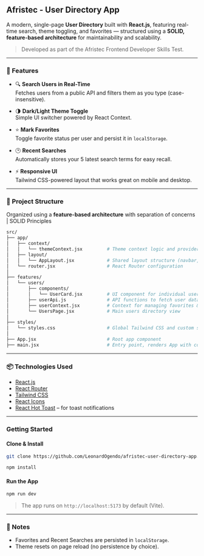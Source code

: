 ## Afristec - User Directory App

A modern, single-page **User Directory** built with **React.js**, featuring real-time search, theme toggling, and favorites — structured using a **SOLID, feature-based architecture** for maintainability and scalability.

> Developed as part of the Afristec Frontend Developer Skills Test.

---

### 🚀 Features

- 🔍 **Search Users in Real-Time**  
  Fetches users from a public API and filters them as you type (case-insensitive).
  
- 🌗 **Dark/Light Theme Toggle**  
  Simple UI switcher powered by React Context.

- ⭐ **Mark Favorites**  
  Toggle favorite status per user and persist it in `localStorage`.

- 🕑 **Recent Searches**  
  Automatically stores your 5 latest search terms for easy recall.

- ⚡ **Responsive UI**  
  Tailwind CSS-powered layout that works great on mobile and desktop.

---

### 📁 Project Structure

Organized using a **feature-based architecture** with separation of concerns | SOLID Principles

```bash
src/
├── app/
│   ├── context/
│   │   └── themeContext.jsx         # Theme context logic and provider
│   ├── layout/
│   │   └── AppLayout.jsx            # Shared layout structure (navbar, footer, etc.)
│   └── router.jsx                   # React Router configuration
│
├── features/
│   └── users/
│       ├── components/
│       │   └── UserCard.jsx         # UI component for individual user display
│       ├── userApi.js               # API functions to fetch user data
│       ├── userContext.jsx          # Context for managing favorites & recent searches
│       └── UsersPage.jsx            # Main users directory view
│
├── styles/
│   └── styles.css                   # Global Tailwind CSS and custom styles
│
├── App.jsx                          # Root app component
├── main.jsx                         # Entry point, renders App with context providers
```


---

### 📦 Technologies Used

- [React.js](https://react.dev/)
- [React Router](https://reactrouter.com/)
- [Tailwind CSS](https://tailwindcss.com/)
- [React Icons](https://react-icons.github.io/react-icons/)
- [React Hot Toast](https://react-hot-toast.com/) – for toast notifications


---

### Getting Started

#### Clone & Install

```bash
git clone https://github.com/LeonardOgendo/afristec-user-directory-app.git

npm install
```


#### Run the App

```bash
npm run dev
```

> The app runs on `http://localhost:5173` by default (Vite).


---

### 🧊 Notes

- Favorites and Recent Searches are persisted in `localStorage`.
- Theme resets on page reload (no persistence by choice).



